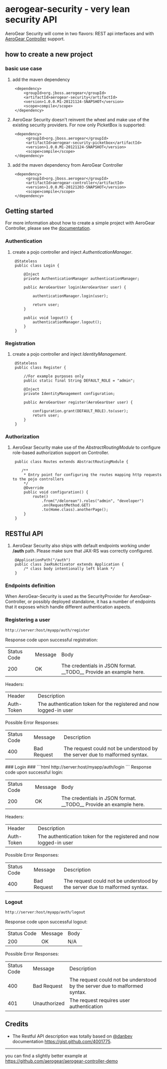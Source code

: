 # aerogear-security - very lean security API

AeroGear Security will come in two flavors: REST api interfaces and with [AeroGear Controller](https://github.com/aerogear/aerogear-controller) support.

## how to create a new project

### basic use case

1. add the maven dependency

        <dependency>
            <groupId>org.jboss.aerogear</groupId>
            <artifactId>aerogear-security</artifactId>
            <version>1.0.0.M1-20121124-SNAPSHOT</version>
            <scope>compile</scope>
        </dependency>
        
2. AeroGear Security doesn't reinvent the wheel and make use of the existing security providers. For now only PicketBox is supported:

        <dependency>
             <groupId>org.jboss.aerogear</groupId>
             <artifactId>aerogear-security-picketbox</artifactId>
             <version>1.0.0.M1-20121124-SNAPSHOT</version>
             <scope>compile</scope>
        </dependency>


3. add the maven dependency from AeroGear Controller

        <dependency>
             <groupId>org.jboss.aerogear</groupId>
             <artifactId>aerogear-controller</artifactId>
             <version>1.0.0.M1-20121203-SNAPSHOT</version>
             <scope>compile</scope>
        </dependency>
       
## Getting started

For more information about how to create a simple project with AeroGear Controller, please see the [documentation](https://github.com/aerogear/aerogear-controller-demo). 

### Authentication 

1. create a pojo controller and inject *AuthenticationManager*.

        @Stateless
        public class Login {

            @Inject
            private AuthenticationManager authenticationManager;

            public AeroGearUser login(AeroGearUser user) {
 
                authenticationManager.login(user);
 
                return user;
            }

            public void logout() {
                authenticationManager.logout();
            }
        }
       
### Registration

1. create a pojo controller and inject *IdentityManagement*.

        @Stateless
        public class Register {

            //For example purposes only
            public static final String DEFAULT_ROLE = "admin";

            @Inject
            private IdentityManagement configuration;

            public AeroGearUser register(AeroGearUser user) {

                configuration.grant(DEFAULT_ROLE).to(user);
                return user;
            }
        }
       
### Authorization

1. AeroGear Security make use of the *AbstractRoutingModule* to configure role-based authorization support on Controller.

        public class Routes extends AbstractRoutingModule {

           /**
            * Entry point for configuring the routes mapping http requests to the pojo controllers
            */
            @Override
            public void configuration() {
                route()
                    .from("/delorean").roles("admin", "developer")
                    .on(RequestMethod.GET)
                    .to(Home.class).anotherPage();
            }
        } 
       
## RESTful API

1. AeroGear Security also ships with default endpoints working under **/auth** path. Please make sure that JAX-RS was correctly configured.

        @ApplicationPath("/auth")
        public class JaxRsActivator extends Application {
            /* class body intentionally left blank */
        } 

### Endpoints definition

When AeroGear-Security is used as the SecurityProvider for AeroGear-Controller, or possibly deployed standalone, it has a number of endpoints that it exposes which handle different authentication aspects.

### Registering a user ###
```html
http://server:host/myapp/auth/register
```
Response code upon successful registration:
<table>
    <tr><td>Status Code</td><td>Message</td><td>Body</td></tr>
    <tr><td>200</td><td>OK</td><td>The credentials in JSON format. __TODO__ Provide an example here.</td></tr>
</table>
Headers:
<table>
    <tr><td>Header</td><td>Description</td></tr>
    <tr><td>Auth-Token</td><td>The authentication token for the registered and now logged-in user</td></tr>
</table>

Possible Error Responses:
<table>
    <tr><td>Status Code</td><td>Message</td><td>Description</td></tr>
    <tr><td>400</td><td>Bad Request</td><td>The request could not be understood by the server due to malformed syntax.</td></tr>
</table>
### Login ###
```html
http://server:host/myapp/auth/login
```
Response code upon successful login:
<table>
    <tr><td>Status Code</td><td>Message</td><td>Body</td></tr>
    <tr><td>200</td><td>OK</td><td>The credentials in JSON format. __TODO__ Provide an example here.</td></tr>
</table>
Headers:
<table>
    <tr><td>Header</td><td>Description</td></tr>
    <tr><td>Auth-Token</td><td>The authentication token for the registered and now logged-in user</td></tr>
</table>

Possible Error Responses:
<table>
    <tr><td>Status Code</td><td>Message</td><td>Description</td></tr>
    <tr><td>400</td><td>Bad Request</td><td>The request could not be understood by the server due to malformed syntax.</td></tr>
</table>

### Logout ###
```html
http://server:host/myapp/auth/logout
```
Response code upon successful logout:
<table>
    <tr><td>Status Code</td><td>Message</td><td>Body</td></tr>
    <tr><td>200</td><td>OK</td><td>N/A</td></tr>
</table>

Possible Error Responses:
<table>
    <tr><td>Status Code</td><td>Message</td><td>Description</td></tr>
    <tr><td>400</td><td>Bad Request</td><td>The request could not be understood by the server due to malformed syntax.</td></tr>
    <tr><td>401</td><td>Unauthorized</td><td>The request requires user authentication</td></tr>
</table>

## Credits

* The Restful API description was totally based on [@danbev](https://github.com/danbev) documentation https://gist.github.com/4001775. 

---
you can find a slightly better example at <https://github.com/aerogear/aerogear-controller-demo> 